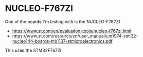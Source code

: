# NUCLEO-F767ZI

One of the boards I'm testing with is the NUCLEO-F767ZI

  * https://www.st.com/en/evaluation-tools/nucleo-f767zi.html
  * https://www.st.com/resource/en/user_manual/um1974-stm32-nucleo144-boards-mb1137-stmicroelectronics.pdf

This uses the STM32F767ZI
